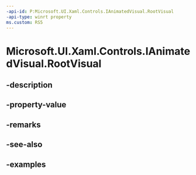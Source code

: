 ```yaml
---
-api-id: P:Microsoft.UI.Xaml.Controls.IAnimatedVisual.RootVisual
-api-type: winrt property
ms.custom: RS5
---
```


<!-- Property syntax.
public Visual RootVisual { get; }
-->

# Microsoft.UI.Xaml.Controls.IAnimatedVisual.RootVisual

## -description

## -property-value

## -remarks

## -see-also

## -examples


